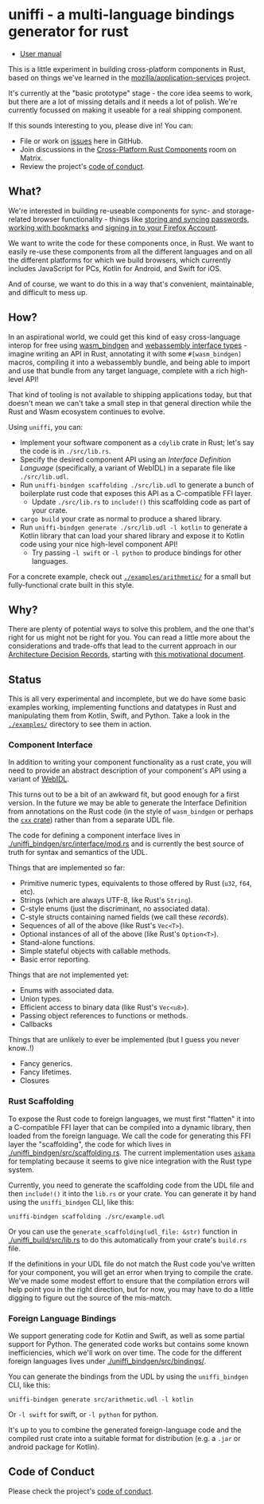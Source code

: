 # uniffi - a multi-language bindings generator for rust

- [User manual](https://mozilla.github.io/uniffi-rs/)

This is a little experiment in building cross-platform components in Rust, based on things
we've learned in the [mozilla/application-services](https://github.com/mozilla/application-services)
project.

It's currently at the "basic prototype" stage - the core idea seems to work, but there are a lot of
missing details and it needs a lot of polish. We're currently focussed on making it useable for a
real shipping component.

If this sounds interesting to you, please dive in! You can:

* File or work on [issues](https://github.com/mozilla/uniffi-rs/issues) here in GitHub.
* Join discussions in the [Cross-Platform Rust Components](https://chat.mozilla.org/#/room/#rust-components:mozilla.org)
  room on Matrix.
* Review the project's [code of conduct](./CODE_OF_CONDUCT.md).

## What?

We're interested in building re-useable components for sync- and storage-related browser
functionality - things like [storing and syncing passwords](https://github.com/mozilla/application-services/tree/main/components/logins),
[working with bookmarks](https://github.com/mozilla/application-services/tree/main/components/places) and
[signing in to your Firefox Account](https://github.com/mozilla/application-services/tree/main/components/fxa-client).

We want to write the code for these components once, in Rust. We want to easily re-use these components from
all the different languages and on all the different platforms for which we build browsers, which currently
includes JavaScript for PCs, Kotlin for Android, and Swift for iOS.

And of course, we want to do this in a way that's convenient, maintainable, and difficult to mess up.

## How?

In an aspirational world, we could get this kind of easy cross-language interop for
free using [wasm_bindgen](https://rustwasm.github.io/docs/wasm-bindgen/) and
[webassembly interface types](https://hacks.mozilla.org/2019/08/webassembly-interface-types/) -
imagine writing an API in Rust, annotating it with some `#[wasm_bindgen]` macros,
compiling it into a webassembly bundle, and being able to import and use that bundle
from any target language, complete with a rich high-level API!

That kind of tooling is not available to shipping applications today, but that doesn't
mean we can't take a small step in that general direction while the Rust and Wasm ecosystem
continues to evolve.

Using `uniffi`, you can:

* Implement your software component as a `cdylib` crate in Rust; let's say the code is in `./src/lib.rs`.
* Specify the desired component API using an *Interface Definition Language* (specifically, a variant of WebIDL) in a separate file like `./src/lib.udl`.
* Run `uniffi-bindgen scaffolding ./src/lib.udl` to generate a bunch of boilerplate rust code that exposes this API as a C-compatible FFI layer.
  * Update `./src/lib.rs` to `include!()` this scaffolding code as part of your crate.
* `cargo build` your crate as normal to produce a shared library.
* Run `uniffi-bindgen generate ./src/lib.udl -l kotlin` to generate a Kotlin library that can load your shared library
  and expose it to Kotlin code using your nice high-level component API!
  * Try passing `-l swift` or `-l python` to produce bindings for other languages.

For a concrete example, check out [`./examples/arithmetic/`](./examples/arithmetic) for a small
but fully-functional crate built in this style.


## Why?

There are plenty of potential ways to solve this problem, and the one that's right for us might not
be right for you. You can read a little more about the considerations and trade-offs
that lead to the current approach in our [Architecture Decision Records](./docs/adr/README.md),
starting with [this motivational document](./docs/adr/0000-whats-the-big-idea.md).

## Status

This is all very experimental and incomplete, but we do have some basic examples working, implementing
functions and datatypes in Rust and manipulating them from Kotlin, Swift, and Python.
Take a look in the [`./examples/`](./examples/) directory to see them in action.

### Component Interface

In addition to writing your component functionality as a rust crate, you will need to provide
an abstract description of your component's API using a variant of [WebIDL](https://en.wikipedia.org/wiki/Web_IDL).

This turns out to be a bit of an awkward fit, but good enough for a first version.
In the future we may be able to generate the Interface Definition from annotations on the Rust code
(in the style of `wasm_bindgen` or perhaps the [`cxx` crate](https://github.com/dtolnay/cxx))
rather than from a separate UDL file.

The code for defining a component interface lives in [./uniffi_bindgen/src/interface/mod.rs](./uniffi_bindgen/src/interface/mod.rs)
and is currently the best source of truth for syntax and semantics of the UDL.

Things that are implemented so far:

* Primitive numeric types, equivalents to those offered by Rust (`u32`, `f64`, etc).
* Strings (which are always UTF-8, like Rust's `String`).
* C-style enums (just the discriminant, no associated data).
* C-style structs containing named fields (we call these *records*).
* Sequences of all of the above (like Rust's `Vec<T>`).
* Optional instances of all of the above (like Rust's `Option<T>`).
* Stand-alone functions.
* Simple stateful objects with callable methods.
* Basic error reporting.

Things that are not implemented yet:

* Enums with associated data.
* Union types.
* Efficient access to binary data (like Rust's `Vec<u8>`).
* Passing object references to functions or methods.
* Callbacks

Things that are unlikely to ever be implemented (but I guess you never know..!)

* Fancy generics.
* Fancy lifetimes.
* Closures


### Rust Scaffolding

To expose the Rust code to foreign languages, we must first "flatten" it into a C-compatible FFI layer
that can be compiled into a dynamic library, then loaded from the foreign language. We call the code
for generating this FFI layer the "scaffolding", the code for which lives in
[./uniffi_bindgen/src/scaffolding.rs](./uniffi_bindgen/src/scaffolding.rs). The current implementation
uses [`askama`](https://docs.rs/askama/) for templating because it seems to give nice integration with the Rust type system.

Currently, you need to generate the scaffolding code from the UDL file and then `include!()` it
into the `lib.rs` or your crate. You can generate it by hand using the `uniffi_bindgen` CLI, like this:

```
uniffi-bindgen scaffolding ./src/example.udl
```

Or you can use the `generate_scaffolding(udl_file: &str)` function in [./uniffi_build/src/lib.rs](./uniffi_build/src/lib.rs)
to do this automatically from your crate's `build.rs` file.

If the definitions in your UDL file do not match the Rust code you've written for your component,
you will get an error when trying to compile the crate. We've made some modest effort to ensure
that the compilation errors will help point you in the right direction, but for now, you may have
to do a little digging to figure out the source of the mis-match.

### Foreign Language Bindings

We support generating code for Kotlin and Swift, as well as some partial support for Python.
The generated code works but contains some known inefficiencies, which we'll work on over time.
The code for the different foreign languages lives under [./uniffi_bindgen/src/bindings/](./uniffi_bindgen/src/bindings/).

You can generate the bindings from the UDL by using the `uniffi_bindgen` CLI, like this:

```
uniffi-bindgen generate src/arithmetic.udl -l kotlin
```

Or `-l swift` for swift, or `-l python` for python.

It's up to you to combine the generated foreign-language code and the compiled rust crate into
a suitable format for distribution (e.g. a `.jar` or android package for Kotlin).

## Code of Conduct
Please check the project's [code of conduct](./CODE_OF_CONDUCT.md).
